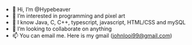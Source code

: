 - 👋 Hi, I’m @Hypebeaver
- 👀 I’m interested in programming and pixel art
- 🌱 I know Java, C, C++, typescript, javascript, HTML/CSS and mySQL
- 💞️ I’m looking to collaborate on anything
- 📫 You can email me. Here is my gmail (johnlooi99@gmail.com)

<!---
Hypebeaver/Hypebeaver is a ✨ special ✨ repository because its `README.md` (this file) appears on your GitHub profile.
You can click the Preview link to take a look at your changes.
--->

